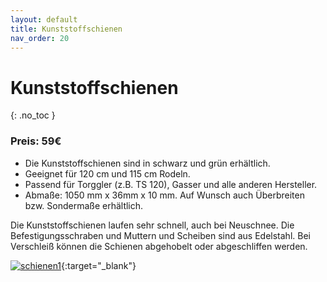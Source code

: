 ```yaml
---
layout: default
title: Kunststoffschienen
nav_order: 20
---
```


# Kunststoffschienen
{: .no_toc }
### Preis: 59€

* Die Kunststoffschienen sind in schwarz und grün erhältlich. 
* Geeignet für 120 cm und 115 cm Rodeln.
* Passend für Torggler (z.B. TS 120), Gasser und alle anderen Hersteller.
* Abmaße: 1050 mm x 36mm x 10 mm. Auf Wunsch auch Überbreiten bzw. Sondermaße erhältlich. 

Die Kunststoffschienen laufen sehr schnell, auch bei Neuschnee. 
Die Befestigungsschraben und Muttern und Scheiben sind aus Edelstahl. 
Bei Verschleiß können die Schienen abgehobelt oder abgeschliffen werden.

[![schienen1](../images/small/schienen1.webp)](../images/schienen1.webp){:target="_blank"}
